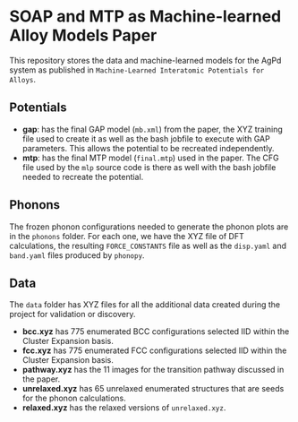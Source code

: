 # SOAP and MTP as Machine-learned Alloy Models Paper

This repository stores the data and machine-learned models for the AgPd system as
published in `Machine-Learned Interatomic Potentials for Alloys`.

## Potentials

- **gap**: has the final GAP model (`mb.xml`) from the paper, the XYZ training file used to
  create it as well as the bash jobfile to execute with GAP parameters. This allows
  the potential to be recreated independently.
- **mtp**: has the final MTP model (`final.mtp`) used in the paper. The CFG
  file used by the `mlp` source code is there as well with the bash jobfile
  needed to recreate the potential.

## Phonons

The frozen phonon configurations needed to generate the phonon plots are in the
`phonons` folder. For each one, we have the XYZ file of DFT calculations, the
resulting `FORCE_CONSTANTS` file as well as the `disp.yaml` and `band.yaml` files
produced by `phonopy`.

## Data

The `data` folder has XYZ files for all the additional data created during the
project for validation or discovery.

- **bcc.xyz** has 775 enumerated BCC configurations selected IID within the
  Cluster Expansion basis.
- **fcc.xyz** has 775 enumerated FCC configurations selected IID within the
  Cluster Expansion basis.
- **pathway.xyz** has the 11 images for the transition pathway discussed in
  the paper.
- **unrelaxed.xyz** has 65 unrelaxed enumerated structures that are seeds for
  the phonon calculations.
- **relaxed.xyz** has the relaxed versions of `unrelaxed.xyz`.

